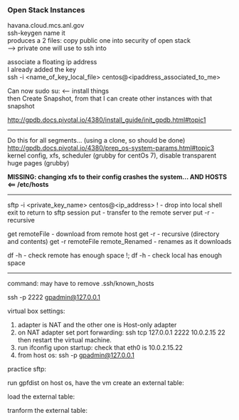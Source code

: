 
### Open Stack Instances
havana.cloud.mcs.anl.gov  
ssh-keygen name it  
produces a 2 files: copy public one into security of open stack  
--> private one will use to ssh into  

associate a floating ip address  
I already added the key  
ssh -i <name_of_key_local_file> centos@<ipaddress_associated_to_me>  

Can now sudo su: <-- install things  
then Create Snapshot, from that I can create other instances with that snapshot  

http://gpdb.docs.pivotal.io/4380/install_guide/init_gpdb.html#topic1  

---  
Do this for all segments... (using a clone, so should be done)  
http://gpdb.docs.pivotal.io/4380/prep_os-system-params.html#topic3  
kernel config, xfs, scheduler (grubby for centOs 7), disable transparent huge pages (grubby)  


**MISSING: changing xfs to their config crashes the system... AND HOSTS <== /etc/hosts**  




-----  
sftp -i <private_key_name> centos@<ip_address>
! - drop into local shell
exit to return to sftp session
put - transfer to the remote server
put -r - recursive

get remoteFile - download from remote host
get -r - recursive (directory and contents)
get -r remoteFile remote_Renamed - renames as it downloads

df -h - check remote has enough space
!; df -h - check local has enough space

-----
command:
may have to remove .ssh/known_hosts

ssh -p 2222 gpadmin@127.0.0.1

virtual box settings: 
1. adapter is NAT and the other one is Host-only adapter
2. on NAT adapter set port forwarding: ssh tcp 127.0.0.1 2222 10.0.2.15 22 
then restart the virtual machine.
3. run ifconfig upon startup: check that eth0 is 10.0.2.15.22
4. from host os: ssh -p gpadmin@127.0.0.1

practice sftp:


run gpfdist on host os, have the vm create an external table:

load the external table:

tranform the external table:

